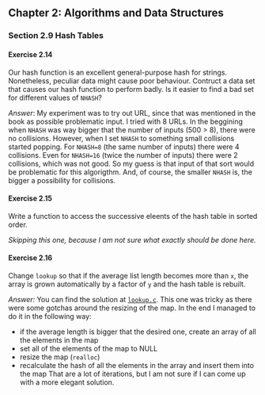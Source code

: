 ## Chapter 2: Algorithms and Data Structures

### Section 2.9 Hash Tables

#### Exercise 2.14
Our hash function is an excellent general-purpose hash for strings.
Nonetheless, peculiar data might cause poor behaviour. Contruct a data set that causes
our hash function to perform badly. Is it easier to find a bad set for different values
of `NHASH`?

*Answer*: My experiment was to try out URL, since that was mentioned in the book as possible problematic input.
I tried with 8 URLs. In the beggining when `NHASH` was way bigger that the number of inputs (500 > 8), there
were no collisions. However, when I set `NHASH` to something small collisions started popping. 
For `NHASH=8` (the same number of inputs) there were 4 collisions. Even for `NHASH=16` (twice the number of inputs) there were 2 collisions, which was not good. So my guess is that input of that sort would be 
problematic for this algorigthm. And, of course, the smaller `NHASH` is, the bigger a possibility for collisions.

#### Exercise 2.15
Write a function to access the successive eleents of the hash table in sorted order.

*Skipping this one, because I am not sure what exactly should be done here.*

#### Exercise 2.16
Change `lookup` so that if the average list length becomes more than `x`, the array is grown automatically
by a factor of `y` and the hash table is rebuilt.

*Answer:* You can find the solution at [`lookup.c`](lookup.c). This one was tricky as there were some gotchas
around the resizing of the map. In the end I managed to do it in the following way:
- if the average length is bigger that the desired one, create an array of all the elements in the map
- set all of the elements of the map to NULL
- resize the map (`realloc`)
- recalculate the hash of all the elements in the array and insert them into the map
That are a lot of iterations, but I am not sure if I can come up with a more elegant solution.